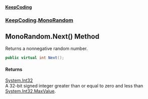 #### [KeepCoding](index.md 'index')
### [KeepCoding](KeepCoding.md 'KeepCoding').[MonoRandom](MonoRandom.md 'KeepCoding.MonoRandom')
## MonoRandom.Next() Method
Returns a nonnegative random number.  
```csharp
public virtual int Next();
```
#### Returns
[System.Int32](https://docs.microsoft.com/en-us/dotnet/api/System.Int32 'System.Int32')  
A 32-bit signed integer greater than or equal to zero and less than [System.Int32.MaxValue](https://docs.microsoft.com/en-us/dotnet/api/System.Int32.MaxValue 'System.Int32.MaxValue').
